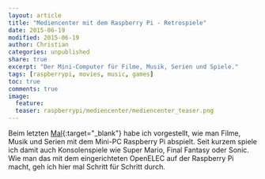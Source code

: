 ```yaml
---
layout: article
title: "Mediencenter mit dem Raspberry Pi - Retrospiele"
date: 2015-06-19
modified: 2015-06-19
author: Christian
categories: unpublished
share: true
excerpt: "Der Mini-Computer für Filme, Musik, Serien und Spiele."
tags: [raspberrypi, movies, music, games]
toc: true
comments: true
image:
  feature: 
  teaser: raspberrypi/mediencenter/mediencenter_teaser.png
---
```


Beim letzten [Mal](../Mediencenter){:target="_blank"} habe ich vorgestellt, wie man Filme, Musik und Serien mit dem Mini-PC Raspberry Pi abspielt. Seit kurzem spiele ich damit auch Konsolenspiele wie Super Mario, Final Fantasy oder Sonic.
Wie man das mit dem eingerichteten OpenELEC auf der Raspberry Pi macht, geh ich hier mal Schritt für Schritt durch.
